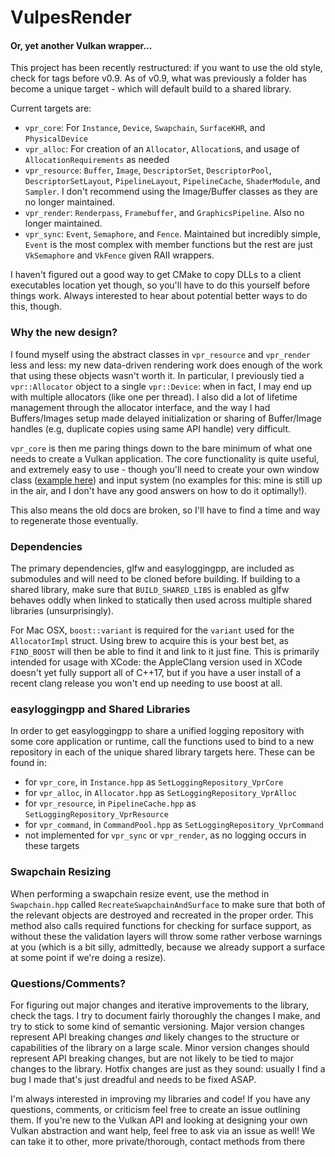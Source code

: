 # VulpesRender
#### Or, yet another Vulkan wrapper...

This project has been recently restructured: if you want to use the old style, check for tags before v0.9. As of v0.9, what was previously a folder has become a unique target - which will default build to a shared library.

Current targets are:
- `vpr_core`: For `Instance`, `Device`, `Swapchain`, `SurfaceKHR`, and `PhysicalDevice`
- `vpr_alloc`: For creation of an `Allocator`, `Allocation`s, and usage of `AllocationRequirements` as needed
- `vpr_resource`: `Buffer`, `Image`, `DescriptorSet`, `DescriptorPool`, `DescriptorSetLayout`, `PipelineLayout`, `PipelineCache`, `ShaderModule`, and `Sampler`. I don't recommend using the Image/Buffer classes as they are no longer maintained. 
- `vpr_render`: `Renderpass`, `Framebuffer`, and `GraphicsPipeline`. Also no longer maintained.
- `vpr_sync`: `Event`, `Semaphore`, and `Fence`. Maintained but incredibly simple, `Event` is the most complex with member functions but the rest are just `VkSemaphore` and `VkFence` given RAII wrappers.

I haven't figured out a good way to get CMake to copy DLLs to a client executables location yet though, so you'll have to do this yourself before things work. Always interested to hear about potential better ways to do this, though.

### Why the new design?

I found myself using the abstract classes in `vpr_resource` and `vpr_render` less and less: my new data-driven rendering work does enough of the work that using these objects wasn't worth it. In particular, I previously tied a `vpr::Allocator` object to a single `vpr::Device`: when in fact, I may end up with multiple allocators (like one per thread). I also did a lot of lifetime management through the allocator interface, and the way I had Buffers/Images setup made delayed initialization or sharing of Buffer/Image handles (e.g, duplicate copies using same API handle) very difficult.

`vpr_core` is then me paring things down to the bare minimum of what one needs to create a Vulkan application. The core functionality is quite useful, and extremely easy to use - though you'll need to create your own window class ([example here](https://gist.github.com/fuchstraumer/9055fe7a4a0cfc1f8ebc598fa162fa85)) and input system (no examples for this: mine is still up in the air, and I don't have any good answers on how to do it optimally!).

This also means the old docs are broken, so I'll have to find a time and way to regenerate those eventually.

### Dependencies

The primary dependencies, glfw and easyloggingpp, are included as submodules and will need to be cloned before building. If building to a shared library, make sure that `BUILD_SHARED_LIBS` is enabled as glfw behaves oddly when linked to statically then used across multiple shared libraries (unsurprisingly).

For Mac OSX, `boost::variant` is required for the `variant` used for the `AllocatorImpl` struct. Using brew to acquire this is your best bet, as `FIND_BOOST` will then be able to find it and link to it just fine. This is primarily intended for usage with XCode: the AppleClang version used in XCode doesn't yet fully support all of C++17, but if you have a user install of a recent clang release you won't end up needing to use boost at all.

### easyloggingpp and Shared Libraries

In order to get easyloggingpp to share a unified logging repository with some core application or runtime, call the functions used to bind to a new repository in each of the unique shared library targets here. These can be found in:

- for `vpr_core`, in `Instance.hpp` as `SetLoggingRepository_VprCore`
- for `vpr_alloc`, in `Allocator.hpp` as `SetLoggingRepository_VprAlloc`
- for `vpr_resource`, in `PipelineCache.hpp` as `SetLoggingRepository_VprResource`
- for `vpr_command`, in `CommandPool.hpp` as `SetLoggingRepository_VprCommand`
- not implemented for `vpr_sync` or `vpr_render`, as no logging occurs in these targets

### Swapchain Resizing

When performing a swapchain resize event, use the method in `Swapchain.hpp` called `RecreateSwapchainAndSurface` to make sure that both of the relevant objects are destroyed and recreated in the proper order. This method also calls required functions for checking for surface support, as without these the validation layers will throw some rather verbose warnings at you (which is a bit silly, admittedly, because we already support a surface at some point if we're doing a resize).

### Questions/Comments?

For figuring out major changes and iterative improvements to the library, check the tags. I try to document fairly thoroughly the changes I make, and try to stick to some kind of semantic versioning. Major version changes represent API breaking changes *and* likely changes to the structure or capabilities of the library on a large scale. Minor version changes should represent API breaking changes, but are not likely to be tied to major changes to the library. Hotfix changes are just as they sound: usually I find a bug I made that's just dreadful and needs to be fixed ASAP.

I'm always interested in improving my libraries and code! If you have any questions, comments, or criticism feel free to create an issue outlining them. If you're new to the Vulkan API and looking at designing your own Vulkan abstraction and want help, feel free to ask via an issue as well! We can take it to other, more private/thorough, contact methods from there
